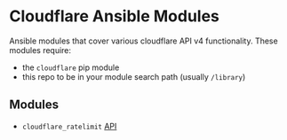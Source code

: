 # Cloudflare Ansible Modules

Ansible modules that cover various cloudflare API v4 functionality.
These modules require:

* the `cloudflare` pip module
* this repo to be in your module search path (usually `/library`)


## Modules

* `cloudflare_ratelimit` [API](https://api.cloudflare.com/#rate-limits-for-a-zone-create-a-ratelimit) 

